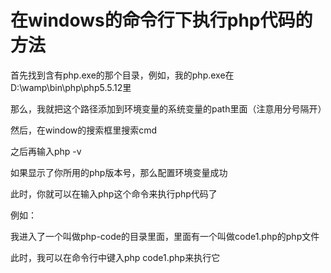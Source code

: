 # 在windows的命令行下执行php代码的方法

首先找到含有php.exe的那个目录，例如，我的php.exe在    D:\wamp\bin\php\php5.5.12里

那么，我就把这个路径添加到环境变量的系统变量的path里面（注意用分号隔开）

然后，在window的搜索框里搜索cmd

之后再输入php  -v

如果显示了你所用的php版本号，那么配置环境变量成功



此时，你就可以在输入php这个命令来执行php代码了

例如：

我进入了一个叫做php-code的目录里面，里面有一个叫做code1.php的php文件

此时，我可以在命令行中键入php   code1.php来执行它